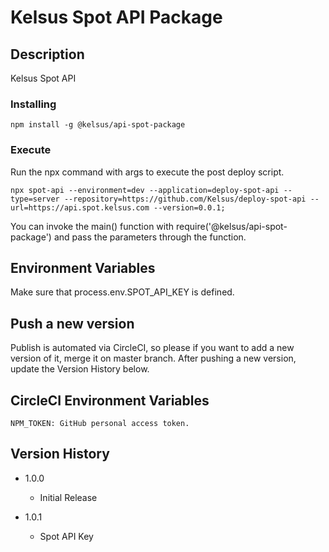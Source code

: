 # Kelsus Spot API Package

## Description
Kelsus Spot API


### Installing

```
npm install -g @kelsus/api-spot-package
```
### Execute
Run the npx command with args to execute the post deploy script.

```
npx spot-api --environment=dev --application=deploy-spot-api --type=server --repository=https://github.com/Kelsus/deploy-spot-api --url=https://api.spot.kelsus.com --version=0.0.1;
```
You can invoke the main() function with require('@kelsus/api-spot-package') and pass the parameters through the function.

## Environment Variables
Make sure that process.env.SPOT_API_KEY is defined.
## Push a new version
Publish is automated via CircleCI, so please if you want to add a new version of it, merge it on master branch.
After pushing a new version, update the Version History below.
## CircleCI Environment Variables
```
NPM_TOKEN: GitHub personal access token.
```
## Version History
* 1.0.0
    * Initial Release

* 1.0.1
    * Spot API Key